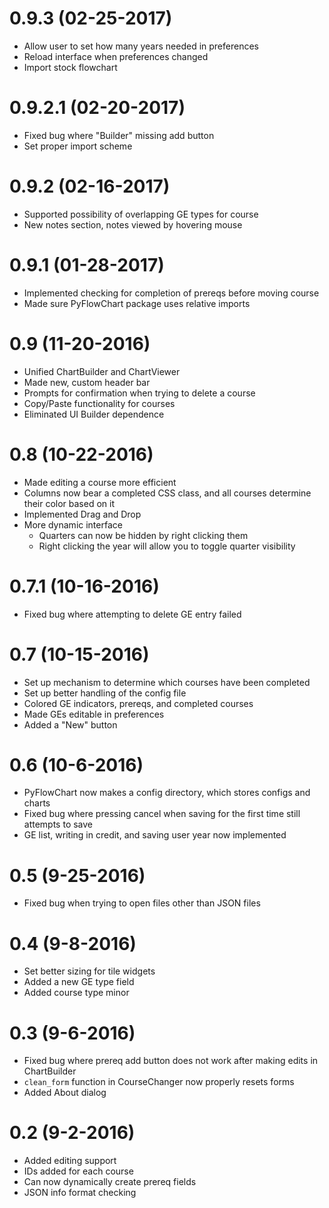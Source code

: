 # 0.9.3 (02-25-2017)
- Allow user to set how many years needed in preferences
- Reload interface when preferences changed
- Import stock flowchart

# 0.9.2.1 (02-20-2017)
- Fixed bug where "Builder" missing add button
- Set proper import scheme

# 0.9.2 (02-16-2017)
- Supported possibility of overlapping GE types for course 
- New notes section, notes viewed by hovering mouse

# 0.9.1 (01-28-2017)
- Implemented checking for completion of prereqs before moving course
- Made sure PyFlowChart package uses relative imports

# 0.9 (11-20-2016)
- Unified ChartBuilder and ChartViewer
- Made new, custom header bar
- Prompts for confirmation when trying to delete a course
- Copy/Paste functionality for courses
- Eliminated UI Builder dependence

# 0.8 (10-22-2016)
- Made editing a course more efficient
- Columns now bear a completed CSS class, and all courses determine their color based on it
- Implemented Drag and Drop
- More dynamic interface
  - Quarters can now be hidden by right clicking them
  - Right clicking the year will allow you to toggle quarter visibility

# 0.7.1 (10-16-2016)
- Fixed bug where attempting to delete GE entry failed

# 0.7 (10-15-2016)
- Set up mechanism to determine which courses have been completed
- Set up better handling of the config file
- Colored GE indicators, prereqs, and completed courses
- Made GEs editable in preferences
- Added a "New" button

# 0.6 (10-6-2016)
- PyFlowChart now makes a config directory, which stores
  configs and charts
- Fixed bug where pressing cancel when saving for the
  first time still attempts to save
- GE list, writing in credit, and saving user year now implemented

# 0.5 (9-25-2016)
- Fixed bug when trying to open files other than JSON files

# 0.4 (9-8-2016) 
- Set better sizing for tile widgets
- Added a new GE type field
- Added course type minor

# 0.3 (9-6-2016)
- Fixed bug where prereq add button does not work after making edits in ChartBuilder
- `clean_form` function in CourseChanger now properly resets forms
- Added About dialog 

# 0.2 (9-2-2016)
- Added editing support
- IDs added for each course
- Can now dynamically create prereq fields
- JSON info format checking 
 
